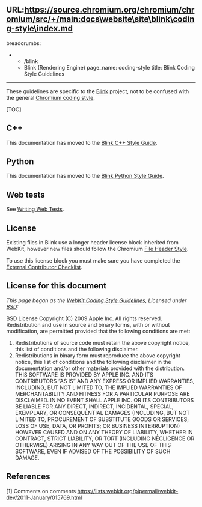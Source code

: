 URL:https://source.chromium.org/chromium/chromium/src/+/main:docs\website\site\blink\coding-style\index.md
---
breadcrumbs:
- - /blink
  - Blink (Rendering Engine)
page_name: coding-style
title: Blink Coding Style Guidelines
---

These guidelines are specific to the [Blink](/blink) project, not to be confused
with the general [Chromium coding
style](https://chromium.googlesource.com/chromium/src/+/HEAD/styleguide/styleguide.md).

[TOC]

## C++

This documentation has moved to the [Blink C++ Style
Guide](https://chromium.googlesource.com/chromium/src/+/HEAD/styleguide/c++/blink-c++.md).

## Python

This documentation has moved to the [Blink Python Style
Guide](https://chromium.googlesource.com/chromium/src/+/HEAD/styleguide/python/blink-python.md).

## Web tests

See [Writing Web
Tests](https://chromium.googlesource.com/chromium/src/+/HEAD/docs/testing/writing_web_tests.md).

## License

Existing files in Blink use a longer header license block inherited from WebKit,
however new files should follow the Chromium [File Header
Style](https://chromium.googlesource.com/chromium/src/+/HEAD/styleguide/c++/c++.md#File-headers).

To use this license block you must make sure you have completed the [External
Contributor
Checklist](/developers/contributing-code/external-contributor-checklist).

## License for this document

*This page began as the [WebKit Coding Style
Guidelines](http://www.webkit.org/coding/coding-style.html), Licensed under
[BSD](http://www.webkit.org/coding/bsd-license.html):*

BSD License
Copyright (C) 2009 Apple Inc. All rights reserved.
Redistribution and use in source and binary forms, with or without modification,
are permitted provided that the following conditions are met:
1. Redistributions of source code must retain the above copyright notice, this
list of conditions and the following disclaimer.
2. Redistributions in binary form must reproduce the above copyright notice,
this list of conditions and the following disclaimer in the documentation and/or
other materials provided with the distribution.
THIS SOFTWARE IS PROVIDED BY APPLE INC. AND ITS CONTRIBUTORS “AS IS” AND ANY
EXPRESS OR IMPLIED WARRANTIES, INCLUDING, BUT NOT LIMITED TO, THE IMPLIED
WARRANTIES OF MERCHANTABILITY AND FITNESS FOR A PARTICULAR PURPOSE ARE
DISCLAIMED. IN NO EVENT SHALL APPLE INC. OR ITS CONTRIBUTORS BE LIABLE FOR ANY
DIRECT, INDIRECT, INCIDENTAL, SPECIAL, EXEMPLARY, OR CONSEQUENTIAL DAMAGES
(INCLUDING, BUT NOT LIMITED TO, PROCUREMENT OF SUBSTITUTE GOODS OR SERVICES;
LOSS OF USE, DATA, OR PROFITS; OR BUSINESS INTERRUPTION) HOWEVER CAUSED AND ON
ANY THEORY OF LIABILITY, WHETHER IN CONTRACT, STRICT LIABILITY, OR TORT
(INCLUDING NEGLIGENCE OR OTHERWISE) ARISING IN ANY WAY OUT OF THE USE OF THIS
SOFTWARE, EVEN IF ADVISED OF THE POSSIBILITY OF SUCH DAMAGE.

## References

\[1\] Comments on comments
<https://lists.webkit.org/pipermail/webkit-dev/2011-January/015769.html>
